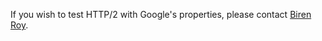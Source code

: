 If you wish to test HTTP/2 with Google's properties, please contact [Biren Roy](birenroy@google.com).